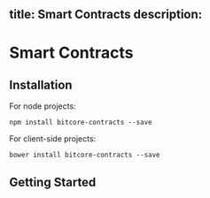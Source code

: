 title: Smart Contracts
description: 
---
# Smart Contracts

## Installation

For node projects:
```
npm install bitcore-contracts --save
```

For client-side projects:
```
bower install bitcore-contracts --save
```

Getting Started
---------------


